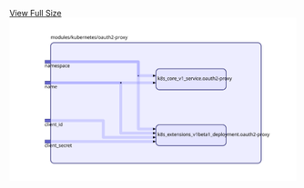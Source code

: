 [View Full Size](https://raw.githubusercontent.com/mingfang/terraform-k8s-modules/master/modules/kubernetes/oauth2-proxy/diagram.svg?sanitize=true)<img src="diagram.svg"/>
